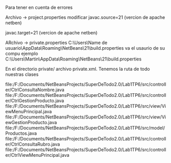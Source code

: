 Para tener en cuenta de errores

Archivo -> project.properties 
modificar 
  javac.source=21 (vercion de apache netben)
  
  javac.target=21 (vercion de apache netben)

  ARchivo -> private.properties
  C:\\Users\\Name de usuario\\AppData\\Roaming\\NetBeans\\21\\build.properties
  va el usaurio de su compu ejemplo
  C:\\Users\\Martin\\AppData\\Roaming\\NetBeans\\21\\build.properties


En el directorio private/
archivo private.xml. Tenemos la ruta de todo nuestras clases

<file>file:/F:/Documents/NetBeansProjects/SuperDeTodo2.0/Lab1TP6/src/controller/CtrlConsultaNombre.java</file>
            <file>file:/F:/Documents/NetBeansProjects/SuperDeTodo2.0/Lab1TP6/src/controller/CtrlGestionProducto.java</file>
            <file>file:/F:/Documents/NetBeansProjects/SuperDeTodo2.0/Lab1TP6/src/view/ViewMenuPrincipal.java</file>
            <file>file:/F:/Documents/NetBeansProjects/SuperDeTodo2.0/Lab1TP6/src/view/ViewGestionProducto.java</file>
            <file>file:/F:/Documents/NetBeansProjects/SuperDeTodo2.0/Lab1TP6/src/model/Productos.java</file>
            <file>file:/F:/Documents/NetBeansProjects/SuperDeTodo2.0/Lab1TP6/src/controller/CtrlConsultaRubro.java</file>
            <file>file:/F:/Documents/NetBeansProjects/SuperDeTodo2.0/Lab1TP6/src/controller/CtrlViewMenuPrincipal.java</file>

